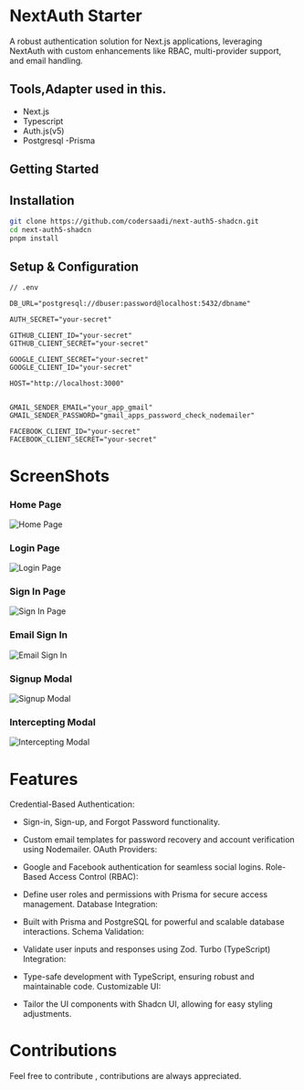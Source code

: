 # NextAuth Starter

A robust authentication solution for Next.js applications, leveraging NextAuth with custom enhancements like RBAC, multi-provider support, and email handling.

## Tools,Adapter used in this.
- Next.js
- Typescript
- Auth.js(v5)
- Postgresql 
-Prisma
## Getting Started
## Installation
```bash
git clone https://github.com/codersaadi/next-auth5-shadcn.git
cd next-auth5-shadcn
pnpm install 
```

## Setup & Configuration
```
// .env

DB_URL="postgresql://dbuser:password@localhost:5432/dbname"

AUTH_SECRET="your-secret"

GITHUB_CLIENT_ID="your-secret"
GITHUB_CLIENT_SECRET="your-secret"

GOOGLE_CLIENT_SECRET="your-secret"
GOOGLE_CLIENT_ID="your-secret"

HOST="http://localhost:3000"


GMAIL_SENDER_EMAIL="your_app_gmail"
GMAIL_SENDER_PASSWORD="gmail_apps_password_check_nodemailer"

FACEBOOK_CLIENT_ID="your-secret"
FACEBOOK_CLIENT_SECRET="your-secret"
```
# ScreenShots

### Home Page
![Home Page](public/screenshots/home.png)

### Login Page
![Login Page](public/screenshots/login.png)

### Sign In Page
![Sign In Page](public/screenshots/signin.png)

### Email Sign In
![Email Sign In](public/screenshots/email_signin.png)

### Signup Modal
![Signup Modal](public/screenshots/signup_modal.png)

### Intercepting Modal
![Intercepting Modal](public/screenshots/intercepting_modal.png)

# Features
 Credential-Based Authentication:

- Sign-in, Sign-up, and Forgot Password functionality.
- Custom email templates for password recovery and account verification using Nodemailer.
OAuth Providers:

- Google and Facebook authentication for seamless social logins.
Role-Based Access Control (RBAC):

- Define user roles and permissions with Prisma for secure access management.
Database Integration:

- Built with Prisma and PostgreSQL for powerful and scalable database interactions.
Schema Validation:

- Validate user inputs and responses using Zod.
Turbo (TypeScript) Integration:

- Type-safe development with TypeScript, ensuring robust and maintainable code.
Customizable UI:

- Tailor the UI components with Shadcn UI, allowing for easy styling adjustments.
# Contributions
Feel free to contribute , contributions are always appreciated.
